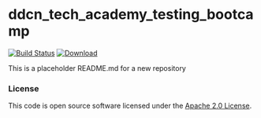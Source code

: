 
# ddcn_tech_academy_testing_bootcamp

[![Build Status](https://travis-ci.org/hmrc/ddcn_tech_academy_testing_bootcamp.svg?branch=master)](https://travis-ci.org/hmrc/ddcn_tech_academy_testing_bootcamp) [ ![Download](https://api.bintray.com/packages/hmrc/releases/ddcn_tech_academy_testing_bootcamp/images/download.svg) ](https://bintray.com/hmrc/releases/ddcn_tech_academy_testing_bootcamp/_latestVersion)

This is a placeholder README.md for a new repository

### License

This code is open source software licensed under the [Apache 2.0 License]("http://www.apache.org/licenses/LICENSE-2.0.html").
    